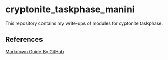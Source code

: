 # cryptonite_taskphase_manini
This repository contains my write-ups of modules for cyptonite taskphase.
## References
[Markdown Guide By GitHub](https://docs.github.com/en/get-started/writing-on-github/getting-started-with-writing-andformatting-on-github/basic-writing-and-formatting-syntax)
